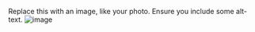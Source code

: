 Replace this with an image, like your photo. Ensure you include some alt-text.
![image](https://user-images.githubusercontent.com/94210865/142157237-5027b7bd-2c18-42b8-8761-b306d141e372.png)
